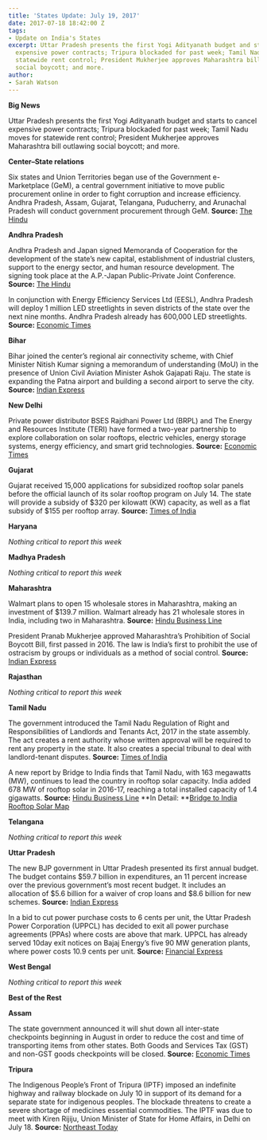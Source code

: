 ```yaml
---
title: 'States Update: July 19, 2017'
date: 2017-07-18 18:42:00 Z
tags:
- Update on India's States
excerpt: Uttar Pradesh presents the first Yogi Adityanath budget and starts to cancel
  expensive power contracts; Tripura blockaded for past week; Tamil Nadu moves for
  statewide rent control; President Mukherjee approves Maharashtra bill outlawing
  social boycott; and more.
author:
- Sarah Watson
---
```


**Big News**

Uttar Pradesh presents the first Yogi Adityanath budget and starts to cancel expensive power contracts; Tripura blockaded for past week; Tamil Nadu moves for statewide rent control; President Mukherjee approves Maharashtra bill outlawing social boycott; and more.

**Center–State relations**

Six states and Union Territories began use of the Government e-Marketplace (GeM), a central government initiative to move public procurement online in order to fight corruption and increase efficiency. Andhra Pradesh, Assam, Gujarat, Telangana, Puducherry, and Arunachal Pradesh will conduct government procurement through GeM. **Source:** [The Hindu](http://www.thehindu.com/business/Industry/six-states-ut-sign-pact-with-centre-on-e-marketplace/article19258941.ece)

**Andhra Pradesh**

Andhra Pradesh and Japan signed Memoranda of Cooperation for the development of the state’s new capital, establishment of industrial clusters, support to the energy sector, and human resource development. The signing took place at the A.P.-Japan Public-Private Joint Conference. **Source:** [The Hindu](http://www.thehindu.com/news/national/andhra-pradesh/state-japan-seal-cooperation-deals/article19266264.ece)

In conjunction with Energy Efficiency Services Ltd (EESL), Andhra Pradesh will deploy 1 million LED streetlights in seven districts of the state over the next nine months. Andhra Pradesh already has 600,000 LED streetlights. **Source:** [Economic Times](http://energy.economictimes.indiatimes.com/news/power/andhra-pradesh-to-install-energy-efficient-led-street-lights-in-villages/59626278)

**Bihar**

Bihar joined the center’s regional air connectivity scheme, with Chief Minister Nitish Kumar signing a memorandum of understanding (MoU) in the presence of Union Civil Aviation Minister Ashok Gajapati Raju. The state is expanding the Patna airport and building a second airport to serve the city. **Source:** [Indian Express](http://indianexpress.com/article/india/mou-signed-for-promoting-regional-air-connectivity-in-bihar-4750822/)

**New Delhi**

Private power distributor BSES Rajdhani Power Ltd (BRPL) and The Energy and Resources Institute (TERI) have formed a two-year partnership to explore collaboration on solar rooftops, electric vehicles, energy storage systems, energy efficiency, and smart grid technologies. **Source:** [Economic Times](http://economictimes.indiatimes.com/industry/energy/power/brpl-teri-in-mou-to-explore-opportunities-in-solar-rooftops-e-vehicles/articleshow/59563554.cms)

**Gujarat**

Gujarat received 15,000 applications for subsidized rooftop solar panels before the official launch of its solar rooftop program on July 14. The state will provide a subsidy of $320 per kilowatt (KW) capacity, as well as a flat subsidy of $155 per rooftop array. **Source:** [Times of India](http://timesofindia.indiatimes.com/city/ahmedabad/cm-to-kick-off-rooftop-solar-power-scheme/articleshow/59585469.cms)

**Haryana**

*Nothing critical to report this week*

**Madhya Pradesh**

*Nothing critical to report this week*

**Maharashtra**

Walmart plans to open 15 wholesale stores in Maharashtra, making an investment of $139.7 million. Walmart already has 21 wholesale stores in India, including two in Maharashtra. **Source:** [Hindu Business Line](http://www.thehindubusinessline.com/companies/walmart-to-invest-900-crore-open-15-stores-in-maharashtra/article9763308.ece)

President Pranab Mukherjee approved Maharashtra’s Prohibition of Social Boycott Bill, first passed in 2016. The law is India’s first to prohibit the use of ostracism by groups or individuals as a method of social control. **Source:** [Indian Express](http://indianexpress.com/article/india/maharashtra-social-boycott-bill-gets-presidential-nod-4749709/)

**Rajasthan**

*Nothing critical to report this week*

**Tamil Nadu**

The government introduced the Tamil Nadu Regulation of Right and Responsibilities of Landlords and Tenants Act, 2017 in the state assembly. The act creates a rent authority whose written approval will be required to rent any property in the state. It also creates a special tribunal to deal with landlord-tenant disputes. **Source:** [Times of India](http://timesofindia.indiatimes.com/city/chennai/tn-to-create-rera-likerent-authority-under-act/articleshow/59601231.cms)

A new report by Bridge to India finds that Tamil Nadu, with 163 megawatts (MW), continues to lead the country in rooftop solar capacity. India added 678 MW of rooftop solar in 2016-17, reaching a total installed capacity of 1.4 gigawatts. **Source:** [Hindu Business Line](http://www.thehindubusinessline.com/economy/tamil-nadu-maintains-lead-in-solar-rooftop-installations/article9767427.ece) **In Detail: **[Bridge to India Rooftop Solar Map](http://www.bridgetoindia.com/reports/india-solar-rooftop-map-march-2017-edition/)

**Telangana**

*Nothing critical to report this week*

**Uttar Pradesh**

The new BJP government in Uttar Pradesh presented its first annual budget. The budget contains $59.7 billion in expenditures, an 11 percent increase over the previous government’s most recent budget. It includes an allocation of $5.6 billion for a waiver of crop loans and $8.6 billion for new schemes. **Source:** [Indian Express](http://indianexpress.com/article/india/yogi-govt-marks-rs-36000-crore-in-budget-for-crop-loan-waiver-4746566/)

In a bid to cut power purchase costs to 6 cents per unit, the Uttar Pradesh Power Corporation (UPPCL) has decided to exit all power purchase agreements (PPAs) where costs are above that mark. UPPCL has already served 10day exit notices on Bajaj Energy’s five 90 MW generation plants, where power costs 10.9 cents per unit. **Source:** [Financial Express](http://www.financialexpress.com/india-news/as-yogi-adityanath-looks-for-cheaper-power-uttar-pradesh-exiting-all-costly-ppas/762595/)

**West Bengal**

*Nothing critical to report this week*

**Best of the Rest**

**Assam**

The state government announced it will shut down all inter-state checkpoints beginning in August in order to reduce the cost and time of transporting items from other states. Both Goods and Services Tax (GST) and non-GST goods checkpoints will be closed. **Source:** [Economic Times](http://economictimes.indiatimes.com/news/politics-and-nation/assam-to-shut-down-inter-state-check-gates-from-next-month/articleshow/59620649.cms)

**Tripura**

The Indigenous People’s Front of Tripura (IPTF) imposed an indefinite highway and railway blockade on July 10 in support of its demand for a separate state for indigenous peoples. The blockade threatens to create a severe shortage of medicines essential commodities. The IPTF was due to meet with Kiren Rijiju, Union Minister of State for Home Affairs, in Delhi on July 18. **Source:** [Northeast Today](https://thenortheasttoday.com/tripura-ipfts-rail-road-blockade-crosses-8-days-no-medicine-no-emergency-supplies-over-50-seriously-ill/)